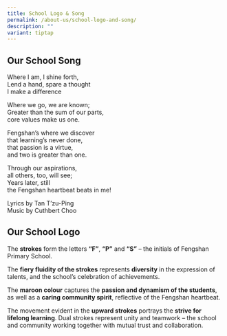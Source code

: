 ```yaml
---
title: School Logo & Song
permalink: /about-us/school-logo-and-song/
description: ""
variant: tiptap
---
```

<h2>Our School Song</h2>
<p>Where I am, I shine forth, &nbsp;
<br>Lend a hand, spare a thought &nbsp;
<br>I make a difference</p>
<p>Where we go, we are known;
<br>Greater than the sum of our parts,
<br>core values make us one.</p>
<p>Fengshan’s where we discover
<br>that learning’s never done,
<br>that passion is a virtue,
<br>and two is greater than one.</p>
<p>Through our aspirations,
<br>all others, too, will see;
<br>Years later, still
<br>the Fengshan heartbeat beats in me!</p>
<p>Lyrics by Tan T’zu-Ping
<br>Music by Cuthbert Choo</p>
<h2>Our School Logo</h2>
<p>The&nbsp;<strong>strokes</strong>&nbsp;form the letters&nbsp;<strong>“F”</strong>,&nbsp;<strong>“P”</strong>&nbsp;and&nbsp;<strong>“S”</strong>&nbsp;–
the initials of Fengshan Primary School.</p>
<p>The&nbsp;<strong>fiery fluidity of the strokes</strong>&nbsp;represents&nbsp;<strong>diversity</strong>&nbsp;in
the expression of talents, and the school’s celebration of achievements.</p>
<p>The&nbsp;<strong>maroon colour</strong>&nbsp;captures the&nbsp;<strong>passion and dynamism of the students</strong>,
as well as a&nbsp;<strong>caring community spirit</strong>, reflective
of the Fengshan heartbeat.</p>
<p>The movement evident in the&nbsp;<strong>upward strokes</strong>&nbsp;portrays
the&nbsp;<strong>strive for lifelong learning</strong>. Dual strokes represent
unity and teamwork – the school and community working together with mutual
trust and collaboration.</p>
<p></p>